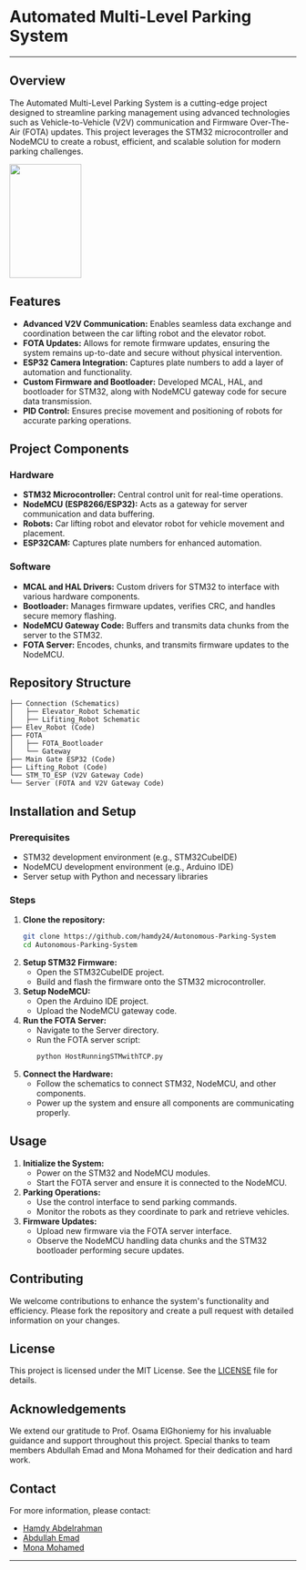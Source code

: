 # Automated Multi-Level Parking System
---
## Overview
The Automated Multi-Level Parking System is a cutting-edge project designed to streamline parking management using advanced technologies such as Vehicle-to-Vehicle (V2V) communication and Firmware Over-The-Air (FOTA) updates. This project leverages the STM32 microcontroller and NodeMCU to create a robust, efficient, and scalable solution for modern parking challenges.

</r><img src = "https://theautomatedparkingcompany.com/wp-content/uploads/2023/09/pexels-pixabay-63294-scaled.jpg" width="50%" height="200"/>

## Features
- **Advanced V2V Communication:** Enables seamless data exchange and coordination between the car lifting robot and the elevator robot.
- **FOTA Updates:** Allows for remote firmware updates, ensuring the system remains up-to-date and secure without physical intervention.
- **ESP32 Camera Integration:** Captures plate numbers to add a layer of automation and functionality.
- **Custom Firmware and Bootloader:** Developed MCAL, HAL, and bootloader for STM32, along with NodeMCU gateway code for secure data transmission.
- **PID Control:** Ensures precise movement and positioning of robots for accurate parking operations.

## Project Components
### Hardware
- **STM32 Microcontroller:** Central control unit for real-time operations.
- **NodeMCU (ESP8266/ESP32):** Acts as a gateway for server communication and data buffering.
- **Robots:** Car lifting robot and elevator robot for vehicle movement and placement.
- **ESP32CAM:** Captures plate numbers for enhanced automation.

### Software
- **MCAL and HAL Drivers:** Custom drivers for STM32 to interface with various hardware components.
- **Bootloader:** Manages firmware updates, verifies CRC, and handles secure memory flashing.
- **NodeMCU Gateway Code:** Buffers and transmits data chunks from the server to the STM32.
- **FOTA Server:** Encodes, chunks, and transmits firmware updates to the NodeMCU.

## Repository Structure
```
├── Connection (Schematics)
│   ├── Elevator_Robot Schematic
│   ├── Lifiting_Robot Schematic
├── Elev_Robot (Code)
├── FOTA
│   ├── FOTA_Bootloader
│   └── Gateway
├── Main Gate ESP32 (Code)
├── Lifting_Robot (Code)
└── STM_TO_ESP (V2V Gateway Code)
└── Server (FOTA and V2V Gateway Code)
```

## Installation and Setup
### Prerequisites
- STM32 development environment (e.g., STM32CubeIDE)
- NodeMCU development environment (e.g., Arduino IDE)
- Server setup with Python and necessary libraries

### Steps
1. **Clone the repository:**
   ```bash
   git clone https://github.com/hamdy24/Autonomous-Parking-System
   cd Autonomous-Parking-System
   ```
2. **Setup STM32 Firmware:**
   - Open the STM32CubeIDE project.
   - Build and flash the firmware onto the STM32 microcontroller.
3. **Setup NodeMCU:**
   - Open the Arduino IDE project.
   - Upload the NodeMCU gateway code.
4. **Run the FOTA Server:**
   - Navigate to the Server directory.
   - Run the FOTA server script:
     ```bash
     python HostRunningSTMwithTCP.py
     ```
5. **Connect the Hardware:**
   - Follow the schematics to connect STM32, NodeMCU, and other components.
   - Power up the system and ensure all components are communicating properly.

## Usage
1. **Initialize the System:**
   - Power on the STM32 and NodeMCU modules.
   - Start the FOTA server and ensure it is connected to the NodeMCU.
2. **Parking Operations:**
   - Use the control interface to send parking commands.
   - Monitor the robots as they coordinate to park and retrieve vehicles.
3. **Firmware Updates:**
   - Upload new firmware via the FOTA server interface.
   - Observe the NodeMCU handling data chunks and the STM32 bootloader performing secure updates.

## Contributing
We welcome contributions to enhance the system's functionality and efficiency. Please fork the repository and create a pull request with detailed information on your changes.

## License
This project is licensed under the MIT License. See the [LICENSE](LICENSE) file for details.

## Acknowledgements
We extend our gratitude to Prof. Osama ElGhoniemy for his invaluable guidance and support throughout this project. Special thanks to team members Abdullah Emad and Mona Mohamed for their dedication and hard work.

## Contact
For more information, please contact:
- [Hamdy Abdelrahman](https://www.linkedin.com/in/hamdy-abdul-rahman/)
- [Abdullah Emad](https://github.com/bahrawyyy)
- [Mona Mohamed](https://github.com/MoNaElsadek)

---
